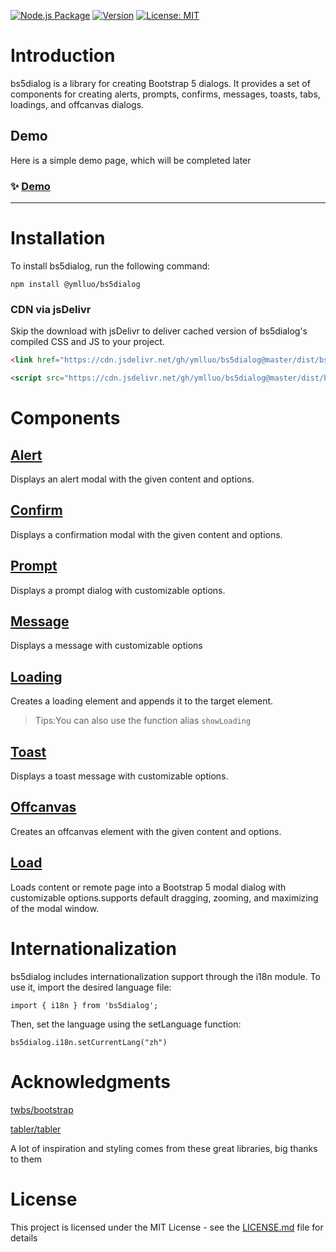 [![Node.js Package](https://github.com/ymlluo/bs5dialog/actions/workflows/npm-publish.yml/badge.svg)](https://github.com/ymlluo/bs5dialog/actions/workflows/npm-publish.yml)
[![Version](https://img.shields.io/npm/v/@ymlluo/bs5dialog.svg)](https://www.npmjs.com/package/@ymlluo/bs5dialog)
[![License: MIT](https://img.shields.io/badge/License-MIT-yellow.svg)](#)

# Introduction

bs5dialog is a library for creating Bootstrap 5 dialogs. It provides a set of components for creating alerts, prompts, confirms, messages, toasts, tabs, loadings, and offcanvas dialogs.

## Demo

Here is a simple demo page, which will be completed later
### ✨ [Demo](https://ymlluo.github.io/bs5dialog/dist/index.html)


---

# Installation

To install bs5dialog, run the following command:

```
npm install @ymlluo/bs5dialog
```

### CDN via jsDelivr 
Skip the download with jsDelivr to deliver cached version of bs5dialog's compiled CSS and JS to your project.

``` html
<link href="https://cdn.jsdelivr.net/gh/ymlluo/bs5dialog@master/dist/bs5dialog.css" rel="stylesheet" crossorigin="anonymous">

<script src="https://cdn.jsdelivr.net/gh/ymlluo/bs5dialog@master/dist/bs5dialog.js" crossorigin="anonymous"></script>

```


# Components

## [Alert](docs/alert.md)
Displays an alert modal with the given content and options.


## [Confirm](docs/confirm.md)
Displays a confirmation modal with the given content and options.

## [Prompt](docs/prompt.md)
Displays a prompt dialog with customizable options.

## [Message](docs/message.md)
Displays a message with customizable options

## [Loading](docs/loading.md)
Creates a loading element and appends it to the target element.
> Tips:You can also use the function alias `showLoading`

## [Toast](docs/toast.md)
Displays a toast message with customizable options.

## [Offcanvas](docs/offcanvas.md)
Creates an offcanvas element with the given content and options.

## [Load](docs/load.md)

Loads content or remote page into a Bootstrap 5 modal dialog with customizable options.supports default dragging, zooming, and maximizing of the modal window.

# Internationalization

bs5dialog includes internationalization support through the i18n module. To use it, import the desired language file:


```
import { i18n } from 'bs5dialog';

```

Then, set the language using the setLanguage function:

```
bs5dialog.i18n.setCurrentLang("zh")
```


# Acknowledgments

[twbs/bootstrap](https://github.com/twbs/bootstrap)

[tabler/tabler](https://github.com/tabler/tabler)

A lot of inspiration and styling comes from these great libraries, big thanks to them



# License 

This project is licensed under the MIT License - see the [LICENSE.md](LICENSE.md) file for details